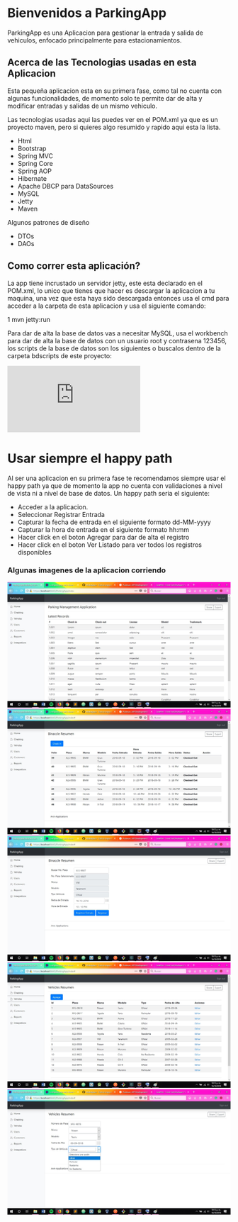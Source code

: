 # Bienvenidos a ParkingApp

ParkingApp es una Aplicacion para gestionar la entrada y salida de vehiculos, enfocado principalmente para estacionamientos.

## Acerca de las Tecnologias usadas en esta Aplicacion
Esta pequeña aplicacion esta en su primera fase, como tal no cuenta con algunas funcionalidades, de momento solo te permite dar de alta y modificar entradas 
y salidas de un mismo vehiculo.

Las tecnologias usadas aqui las puedes ver en el POM.xml ya que es un proyecto maven, pero si quieres algo resumido y rapido aqui esta la lista.

* Html
* Bootstrap
* Spring MVC
* Spring Core
* Spring AOP
* Hibernate
* Apache DBCP para DataSources
* MySQL
* Jetty
* Maven

Algunos patrones de diseño 
* DTOs
* DAOs

## Como correr esta aplicación? 
La app tiene incrustado un servidor jetty, este esta declarado en el POM.xml, lo unico que tienes que hacer es descargar la aplicacion a tu maquina,
una vez que esta haya sido descargada entonces usa el cmd para acceder a la carpeta de esta aplicacion y usa el siguiente comando:

1 mvn jetty:run

Para dar de alta la base de datos vas a necesitar MySQL, usa el workbench para dar de alta la base de datos con un usuario root y contrasena 123456,
los scripts de la base de datos son los siguientes o buscalos dentro de la carpeta bdscripts de este proyecto:

![ bdscript ](https://github.com/arturodl/deneb/blob/master/Maven/Spring/ParkingApp/bdscripts/parkingdb.sql)

# Usar siempre el happy path
Al ser una aplicacion en su primera fase te recomendamos siempre usar el happy path ya que de momento la app no cuenta con validaciones a nivel de vista
ni a nivel de base de datos. Un happy path seria el siguiente:

* Acceder a la aplicacion.
* Seleccionar Registrar Entrada
* Capturar la fecha de entrada en el siguiente formato dd-MM-yyyy
* Capturar la hora de entrada en el siguiente formato hh:mm
* Hacer click en el boton Agregar para dar de alta el registro 
* Hacer click en el boton Ver Listado para ver todos los registros disponibles

### Algunas imagenes de la aplicacion corriendo
![ Img1 ](https://github.com/arturodl/deneb/blob/master/Maven/Spring/ParkingApp/img/Parking-app-arcts-v02-002.jpg)
![ Img2 ](https://github.com/arturodl/deneb/blob/master/Maven/Spring/ParkingApp/img/Parking-app-arcts-v02-003.jpg)
![ Img3 ](https://github.com/arturodl/deneb/blob/master/Maven/Spring/ParkingApp/img/Parking-app-arcts-v02-005.jpg)
![ Img4 ](https://github.com/arturodl/deneb/blob/master/Maven/Spring/ParkingApp/img/Parking-app-arcts-v02-006.jpg)
![ Img5 ](https://github.com/arturodl/deneb/blob/master/Maven/Spring/ParkingApp/img/Parking-app-arcts-v02-007.jpg)